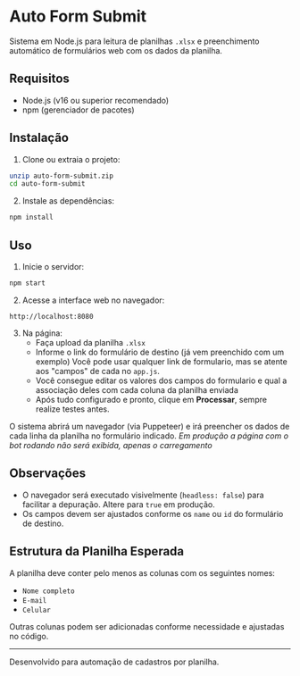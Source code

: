# Auto Form Submit

Sistema em Node.js para leitura de planilhas `.xlsx` e preenchimento automático de formulários web com os dados da planilha.

## Requisitos

- Node.js (v16 ou superior recomendado)
- npm (gerenciador de pacotes)

## Instalação

1. Clone ou extraia o projeto:

```bash
unzip auto-form-submit.zip
cd auto-form-submit
```

2. Instale as dependências:

```bash
npm install
```

## Uso

1. Inicie o servidor:

```bash
npm start
```

2. Acesse a interface web no navegador:

```
http://localhost:8080
```

3. Na página:
   - Faça upload da planilha `.xlsx`
   - Informe o link do formulário de destino (já vem preenchido com um exemplo) Você pode usar qualquer link de formulario, mas se atente aos "campos" de cada no `app.js`.
   - Você consegue editar os valores dos campos do formulario e qual a associação deles com cada coluna da planilha enviada
   - Após tudo configurado e pronto, clique em **Processar**, sempre realize testes antes.
 
O sistema abrirá um navegador (via Puppeteer) e irá preencher os dados de cada linha da planilha no formulário indicado. _Em produção a página com o bot rodando não será exibida, apenas o carregamento_

## Observações

- O navegador será executado visivelmente (`headless: false`) para facilitar a depuração. Altere para `true` em produção.
- Os campos devem ser ajustados conforme os `name` ou `id` do formulário de destino.

## Estrutura da Planilha Esperada

A planilha deve conter pelo menos as colunas com os seguintes nomes:

- `Nome completo`
- `E-mail`
- `Celular`

Outras colunas podem ser adicionadas conforme necessidade e ajustadas no código.

---

Desenvolvido para automação de cadastros por planilha.
